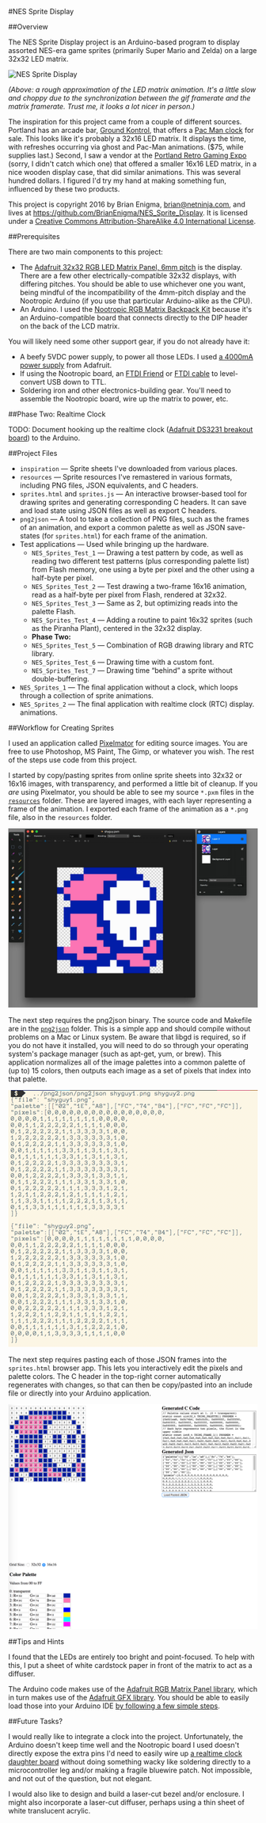 #NES Sprite Display

##Overview

The NES Sprite Display project is an Arduino-based program to display assorted NES-era game sprites (primarily Super Mario and Zelda) on a large 32x32 LED matrix. 

![NES Sprite Display](nes_sprites-225px-8fps.gif)

_(Above: a rough approximation of the LED matrix animation. It's a little slow and choppy due to the synchronization between the gif framerate and the matrix framerate. Trust me, it looks a lot nicer in person.)_

The inspiration for this project came from a couple of different sources. Portland has an arcade bar, [Ground Kontrol](http://groundkontrol.com/), that offers a [Pac Man clock](http://groundkontrol.com/store/) for sale. This looks like it's probably a 32x16 LED matrix. It displays the time, with refreshes occurring via ghost and Pac-Man animations. ($75, while supplies last.) Second, I saw a vendor at the [Portland Retro Gaming Expo](http://www.retrogamingexpo.com/) (sorry, I didn't catch which one) that offered a smaller 16x16 LED matrix, in a nice wooden display case, that did similar animations. This was several hundred dollars. I figured I'd try my hand at making something fun, influenced by these two products.

This project is copyright 2016 by Brian Enigma, <brian@netninja.com>, and lives at <https://github.com/BrianEnigma/NES_Sprite_Display>. It is licensed under a [Creative Commons Attribution-ShareAlike 4.0 International License](http://creativecommons.org/licenses/by-sa/4.0/).

##Prerequisites

There are two main components to this project:

- The [Adafruit 32x32 RGB LED Matrix Panel, 6mm pitch](https://www.adafruit.com/products/1484) is the display. There are a few other electrically-compatible 32x32 displays, with differing pitches. You should be able to use whichever one you want, being mindful of the incompatibility of the 4mm-pitch display and the Nootropic Arduino (if you use that particular Arduino-alike as the CPU).
- An Arduino. I used the [Nootropic RGB Matrix Backpack Kit](https://www.adafruit.com/products/2657) because it's an Arduino-compatible board that connects directly to the DIP header on the back of the LCD matrix.

You will likely need some other support gear, if you do not already have it:

- A beefy 5VDC power supply, to power all those LEDs. I used [a 4000mA power supply](https://www.adafruit.com/products/1466) from Adafruit.
- If using the Nootropic board, an [FTDI Friend](https://www.adafruit.com/products/284) or [FTDI cable](https://www.adafruit.com/products/70) to level-convert USB down to TTL.
- Soldering iron and other electronics-building gear. You'll need to assemble the Nootropic board, wire up the matrix to power, etc.

##Phase Two: Realtime Clock

TODO: Document hooking up the realtime clock ([Adafruit DS3231 breakout board](https://www.adafruit.com/product/3013)) to the Arduino.

##Project Files

- `inspiration` — Sprite sheets I've downloaded from various places.
- `resources` — Sprite resources I've remastered in various formats, including PNG files, JSON equivalents, and C headers.
- `sprites.html` and `sprites.js` — An interactive browser-based tool for drawing sprites and generating corresponding C headers. It can save and load state using JSON files as well as export C headers.
- `png2json` — A tool to take a collection of PNG files, such as the frames of an animation, and export a common palette as well as JSON save-states (for `sprites.html`) for each frame of the animation.
- Test applications — Used while bringing up the hardware.
    - `NES_Sprites_Test_1` — Drawing a test pattern by code, as well as reading two different test patterns (plus corresponding palette list) from Flash memory, one using a byte per pixel and the other using a half-byte per pixel.
    - `NES_Sprites_Test_2` — Test drawing a two-frame 16x16 animation, read as a half-byte per pixel from Flash, rendered at 32x32.
    - `NES_Sprites_Test_3` — Same as 2, but optimizing reads into the palette Flash.
    - `NES_Sprites_Test_4` — Adding a routine to paint 16x32 sprites (such as the Piranha Plant), centered in the 32x32 display.
    - **Phase Two:**
    - `NES_Sprites_Test_5` — Combination of RGB drawing library and RTC library.
    - `NES_Sprites_Test_6` — Drawing time with a custom font.
    - `NES_Sprites_Test_7` — Drawing time “behind” a sprite without double-buffering.
- `NES_Sprites_1` — The final application without a clock, which loops through a collection of sprite animations.
- `NES_Sprites_2` — The final application with realtime clock (RTC) display. animations.

##Workflow for Creating Sprites

I used an application called [Pixelmator](http://www.pixelmator.com/mac/) for editing source images. You are free to use Photoshop, MS Paint, The Gimp, or whatever you wish. The rest of the steps use code from this project.

I started by copy/pasting sprites from online sprite sheets into 32x32 or 16x16 images, with transparency, and performed a little bit of cleanup. If you _are_ using Pixelmator, you should be able to see my source `*.pxm` files in the [`resources`](resources/) folder. These are layered images, with each layer representing a frame of the animation. I exported each frame of the animation as a `*.png` file, also in the `resources` folder.

![Pixelmator Screenshot](readme-img-pixelmator.jpg)

The next step requires the png2json binary. The source code and Makefile are in the [`png2json`](png2json/) folder. This is a simple app and should compile without problems on a Mac or Linux system. Be aware that libgd is required, so if you do not have it installed, you will need to do so through your operating system's package manager (such as apt-get, yum, or brew). This application normalizes all of the image palettes into a common palette of (up to) 15 colors, then outputs each image as a set of pixels that index into that palette.

![Convert from PNG to JSON](readme-img-png2json.png)

The next step requires pasting each of those JSON frames into the `sprites.html` browser app. This lets you interactively edit the pixels and palette colors. The C header in the top-right corner automatically regenerates with changes, so that can then be copy/pasted into an include file or directly into your Arduino application.

![Convert from JSON to H](readme-img-sprites.png)

##Tips and Hints

I found that the LEDs are entirely too bright and point-focused. To help with this, I put a sheet of white cardstock paper in front of the matrix to act as a diffuser.

The Arduino code makes use of the [Adafruit RGB Matrix Panel library](https://github.com/adafruit/RGB-matrix-Panel), which in turn makes use of the [Adafruit GFX library](https://github.com/adafruit/Adafruit-GFX-Library). You should be able to easily load those into your Arduino IDE [by following a few simple steps](https://learn.adafruit.com/32x16-32x32-rgb-led-matrix/test-example-code).

##Future Tasks?

I would really like to integrate a clock into the project. Unfortunately, the Arduino doesn't keep time well and the Nootropic board I used doesn't directly expose the extra pins I'd need to easily wire up [a realtime clock daughter board](https://www.adafruit.com/products/3295?gclid=CL2prLzo7NACFVKGfgod5jUAeA) without doing something wacky like soldering directly to a microcontroller leg and/or making a fragile bluewire patch. Not impossible, and not out of the question, but not elegant.

I would also like to design and build a laser-cut bezel and/or enclosure. I might also incorporate a laser-cut diffuser, perhaps using a thin sheet of white translucent acrylic.
